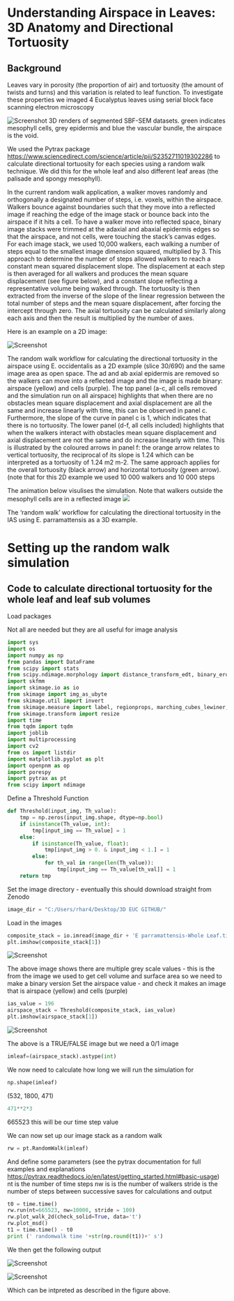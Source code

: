 # Understanding Airspace in Leaves: 3D Anatomy and Directional Tortuosity

## Background 
Leaves vary in porosity (the proportion of air) and tortuosity (the amount of twists and turns) and this variation is related to leaf function. To investigate these properties we 
imaged 4 Eucalyptus leaves using serial block face scanning electron microscopy 


![Screenshot](3D%20Eucs.png)
3D renders of segmented SBF-SEM datasets. green indicates mesophyll cells, grey epidermis and blue the vascular bundle, the airspace is the void.  

We used the Pytrax package https://www.sciencedirect.com/science/article/pii/S2352711019302286 to calculate directional tortuosity for each species using a random walk technique.
We did this for the whole leaf and also different leaf areas (the palisade and spongy mesophyll). 

In the current random walk application, a walker moves randomly and orthogonally a designated number of steps, i.e. voxels, within the airspace. 
Walkers bounce against boundaries such that they move into a reflected image if reaching the edge of the image stack or bounce back into the airspace if it hits a cell. 
To have a walker move into reflected space, binary image stacks were trimmed at the adaxial and abaxial epidermis edges so that the airspace, and not cells, were touching the stack’s canvas edges.
For each image stack, we used 10,000 walkers, each walking a number of steps equal to the smallest image dimension squared, multiplied by 3. 
This approach to determine the number of steps allowed walkers to reach a constant mean squared displacement slope.
The displacement at each step is then averaged for all walkers and produces the mean square displacement (see figure below), and a constant slope reflecting a representative volume being walked through. 
The tortuosity is then extracted from the inverse of the slope of the linear regression between the total number of steps and the mean square displacement, after forcing the intercept through zero. 
The axial tortuosity can be calculated similarly along each axis and then the result is multiplied by the number of axes.

Here is an example on a 2D image: 

![Screenshot](random%20walk.png)

The random walk workflow for calculating the directional tortuosity in the airspace using E. occidentalis as a 2D example (slice 30/690) and the same image area as open space. 
The ad and ab axial epidermis are removed so the walkers can move into a reflected image and the image is made binary: airspace (yellow) and cells (purple). 
The top panel (a-c, all cells removed and the simulation run on all airspace) highlights that when there are no obstacles mean square displacement and axial displacement 
are all the same and increase linearly with time, this can be observed in panel c. 
Furthermore, the slope of the curve in panel c is 1, which indicates that there is no tortuosity.
The lower panel (d-f, all cells included) highlights that when the walkers interact with obstacles mean square displacement and axial displacement are not the same and do increase linearly with time.
This is illustrated by the coloured arrows in panel f: the orange arrow relates to vertical tortuosity, the reciprocal of its slope is 1.24 which can be interpreted as a tortuosity of 1.24 m2 m-2.
The same approach applies for the overall tortuosity (black arrow) and horizontal tortuosity (green arrow).  (note that for this 2D example we used 10 000 walkers and 10 000 steps

The animation below visulises the simulation. Note that walkers outside the mesophyll cells are in a reflected image
![](RWgifcropped.gif)

The ‘random walk’ workflow for calculating the directional tortuosity in the IAS using E. parramattensis as a 3D example. 
# Setting up the random walk simulation  
## Code to calculate directional tortuosity for the whole leaf and leaf sub volumes

Load packages

Not all are needed but they are all useful for image analysis

```python
import sys
import os
import numpy as np
from pandas import DataFrame
from scipy import stats
from scipy.ndimage.morphology import distance_transform_edt, binary_erosion
import skfmm
import skimage.io as io
from skimage import img_as_ubyte
from skimage.util import invert
from skimage.measure import label, regionprops, marching_cubes_lewiner, mesh_surface_area
from skimage.transform import resize
import time
from tqdm import tqdm
import joblib
import multiprocessing
import cv2
from os import listdir
import matplotlib.pyplot as plt 
import openpnm as op
import porespy
import pytrax as pt
from scipy import ndimage
```
Define a Threshold Function 

```python
def Threshold(input_img, Th_value):
    tmp = np.zeros(input_img.shape, dtype=np.bool)
    if isinstance(Th_value, int):
        tmp[input_img == Th_value] = 1
    else:
        if isinstance(Th_value, float):
            tmp[input_img > 0. & input_img < 1.] = 1
        else:
            for th_val in range(len(Th_value)):
                tmp[input_img == Th_value[th_val]] = 1
    return tmp
```

Set the image directory - eventually this should download straight from Zenodo
```python
image_dir = "C:/Users/rhar4/Desktop/3D EUC GITHUB/"
```
Load in the images

```python 
composite_stack = io.imread(image_dir + 'E parramattensis-Whole Leaf.tif')
plt.imshow(composite_stack[1])
```
![Screenshot](Eparra%20Slice%20Python.png)

The above image shows there are multiple grey scale values - this is the from the image we used to get cell volume and surface area so we need to make a binary version
Set the airspace value - and check it makes an image that is airspace (yellow) and cells (purple)

```python 
ias_value = 196
airspace_stack = Threshold(composite_stack, ias_value)
plt.imshow(airspace_stack[1])
```
![Screenshot](Eparra%20Slice%20Python%20Binary.png)

The above is a TRUE/FALSE image but we need a 0/1 image

```python 
imleaf=(airspace_stack).astype(int)
```
We now need to calculate how long we will run the simulation for
```python
np.shape(imleaf)
```
(532, 1800, 471)

```python 
471**2*3
```
665523 this will be our time step value 

We can now set up our image stack as a random walk 
```python 
rw = pt.RandomWalk(imleaf)
```
And define some parameters (see the pytrax documentation for full examples and explanations https://pytrax.readthedocs.io/en/latest/getting_started.html#basic-usage)
nt is the number of time steps
nw is is the number of walkers
stride is the number of steps between successive saves for calculations and output



```python 
t0 = time.time()
rw.run(nt=665523, nw=10000, stride = 100)
rw.plot_walk_2d(check_solid=True, data='t')
rw.plot_msd()
t1 = time.time() - t0
print (' randomwalk time '+str(np.round(t1))+' s')
```

We then get the following output 

![Screenshot](RW%202D%20table.PNG)

![Screenshot](RWoutput.png)

Which can be intpreted as described in the figure above.  


